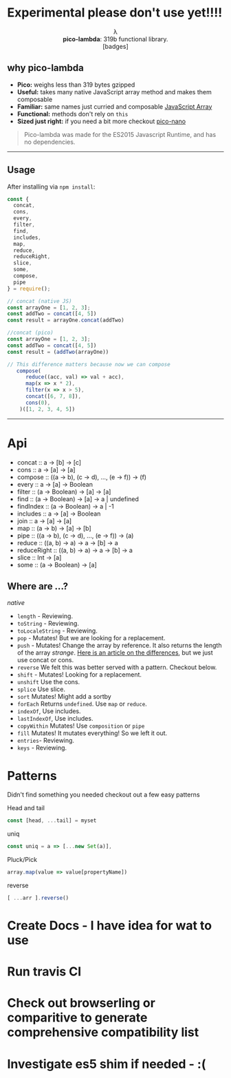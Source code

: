 # Experimental please don't use yet!!!!

<p align="center">
    λ
  <br>
  <b>pico-lambda</b>: 319b functional library.
  <br>
  [badges]
</p>

## why pico-lambda
- **Pico:** weighs less than 319 bytes gzipped
- **Useful:** takes many native JavaScript array method and makes them composable
- **Familiar:** same names just curried and composable [JavaScript Array](https://developer.mozilla.org/en-US/docs/Web/JavaScript/Reference/Global_Objects/Array)
- **Functional:** methods don't rely on `this`
- **Sized just right:** if you need a bit more checkout [pico-nano](https://github.com/trainyard/pico-nano)


> Pico-lambda was made for the ES2015 Javascript Runtime, and has no dependencies.

* * *

## Usage

After installing via `npm install`:

```js
const {
  concat,
  cons,
  every,
  filter,
  find,
  includes,
  map,
  reduce,
  reduceRight,
  slice,
  some,
  compose,
  pipe
} = require();

// concat (native JS)
const arrayOne = [1, 2, 3];
const addTwo = concat([4, 5])
const result = arrayOne.concat(addTwo)

//concat (pico)
const arrayOne = [1, 2, 3];
const addTwo = concat([4, 5])
const result = (addTwo(arrayOne))

// This difference matters because now we can compose
   compose(
      reduce((acc, val) => val + acc),
      map(x => x * 2),
      filter(x => x > 5),
      concat([6, 7, 8]),
      cons(0),
    )([1, 2, 3, 4, 5])
```

* * *

# Api
- concat :: a -> [b] -> [c]
- cons :: a -> [a] -> [a]
- compose :: ((a -> b), (c -> d), ..., (e -> f)) -> (f)
- every  :: a -> [a] -> Boolean
- filter :: (a -> Boolean) -> [a] -> [a]
- find :: (a -> Boolean) -> [a] -> a | undefined
- findIndex :: (a -> Boolean) -> a | -1
- includes :: a -> [a] -> Boolean
- join :: a -> [a] -> [a]
- map :: (a -> b) -> [a] -> [b]
- pipe :: ((a -> b), (c -> d), ..., (e -> f)) -> (a)
- reduce :: ((a, b) -> a) -> a -> [b] -> a
- reduceRight :: ((a, b) -> a) -> a -> [b] -> a
- slice :: Int -> [a]
- some :: (a -> Boolean) -> [a]

## Where are ...?
*native*
- `length` - Reviewing.
- `toString` - Reviewing.
- `toLocaleString` - Reviewing.
- `pop` - Mutates! But we are looking for a replacement.
- `push` - Mutates! Change the array by reference. It also returns the length of the array *strange*. [Here is an article on the differences](http://gunnariauvinen.com/difference-between-concat-and-push-in-javascript/), but we just use concat or cons.
- `reverse` We felt this was better served with a pattern. Checkout below. 
- `shift` - Mutates! Looking for a replacement.
- `unshift` Use the cons.
- `splice` Use slice.
- `sort` Mutates! Might add a sortby
- `forEach` Returns `undefined`. Use `map` or `reduce`.
- `indexOf`, Use includes.
- `lastIndexOf`, Use includes.
- `copyWithin` Mutates! Use `composition` or `pipe`
- `fill` Mutates! It mutates everything! So we left it out.
- `entries`- Reviewing.
- `keys` - Reviewing.
# Patterns
Didn't find something you needed checkout out a few easy patterns

Head and tail
```js
const [head, ...tail] = myset
```

uniq
```js
const uniq = a => [...new Set(a)],
```

Pluck/Pick
```js
array.map(value => value[propertyName])
```

reverse 
```js
[ ...arr ].reverse()
```


# Create Docs - I have idea for wat to use

# Run travis CI

# Check out browserling or comparitive to generate comprehensive compatibility list

# Investigate es5 shim if needed - :(

